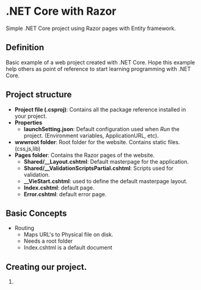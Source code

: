 # .NET Core with Razor
Simple .NET Core project using Razor pages with Entity framework.

## Definition
Basic example of a web project created with .NET Core. 
Hope this example help others as point of reference to start learning programming with .NET Core.

## Project structure

- **Project file (.csproj)**: Contains all the package reference installed in your project.
- **Properties**
  - **launchSetting.json**: Default configuration used when *Run* the project. (Environment variables, ApplicationURL, etc).
- **wwwroot folder**: Root folder for the website. Contains static files. (css,js,lib)
- **Pages folder**: Contains the Razor pages of the website.
  - **Shared/__Layout.cshtml**: Default masterpage for the application.
  - **Shared/__ValidationScriptsPartial.cshtml**: Scripts used for validation.
  - **__VieStart.cshtml**: used to define the default masterpage layout.
  - **Index.cshtml**: default page.
  - **Error.cshtml**: default error page.

## Basic Concepts

- Routing
  - Maps URL's to Physical file on disk. 
  - Needs a root folder
  - Index.cshtml is a default document

## Creating our project.
1. 
